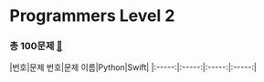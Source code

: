 # Programmers Level 2
### 총 100문제 [🔗](https://school.programmers.co.kr/learn/challenges?order=acceptance_desc&languages=python3%2Cswift&page=1&levels=2)

|번호|문제 번호|문제 이름|Python|Swift|
|:-----:|:-----:|:-----:|:-----:|


